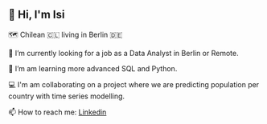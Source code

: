 
## 👋 Hi, I'm Isi

🗺️ Chilean 🇨🇱 living in Berlin 🇩🇪

🔭 I’m currently looking for a job as a Data Analyst in Berlin or Remote.

🌱 I’m am learning more advanced SQL and Python.

💻 I'm am collaborating on a project where we are predicting population per country with time series modelling.

📫 How to reach me: [Linkedin](https://www.linkedin.com/in/isidora-anabalon/)
